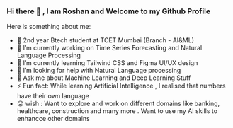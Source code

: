 ### Hi there 👋 , I am Roshan and Welcome to my Github Profile



Here is something about me:

- 🏢 2nd year Btech student at TCET Mumbai (Branch - AI&ML)
- 🔭 I’m currently working on Time Series Forecasting and Natural Language Processing
- 🌱 I’m currently learning Tailwind CSS and Figma UI/UX design
- 🤔 I’m looking for help with Natural Language processing
- 💬 Ask me about Machine Learning and Deep Learning Stuff
- ⚡ Fun fact: While learning Artificial Intelligence , I realised that numbers have their own language
- 😜 wish : Want to explore and work on different domains like banking, healthcare, construction and many more . Want to use my AI skills to enhancce other domains
